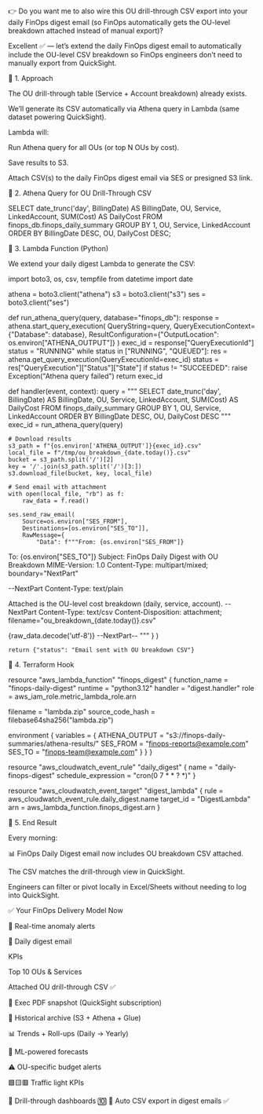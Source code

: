 👉 Do you want me to also wire this OU drill-through CSV export into your daily FinOps digest email (so FinOps automatically gets the OU-level breakdown attached instead of manual export)?

Excellent ✅ — let’s extend the daily FinOps digest email to automatically include the OU-level CSV breakdown so FinOps engineers don’t need to manually export from QuickSight.

🔹 1. Approach

The OU drill-through table (Service + Account breakdown) already exists.

We’ll generate its CSV automatically via Athena query in Lambda (same dataset powering QuickSight).

Lambda will:

Run Athena query for all OUs (or top N OUs by cost).

Save results to S3.

Attach CSV(s) to the daily FinOps digest email via SES or presigned S3 link.

🔹 2. Athena Query for OU Drill-Through CSV

SELECT 
    date_trunc('day', BillingDate) AS BillingDate,
    OU,
    Service,
    LinkedAccount,
    SUM(Cost) AS DailyCost
FROM finops_db.finops_daily_summary
GROUP BY 1, OU, Service, LinkedAccount
ORDER BY BillingDate DESC, OU, DailyCost DESC;


🔹 3. Lambda Function (Python)

We extend your daily digest Lambda to generate the CSV:

import boto3, os, csv, tempfile
from datetime import date

athena = boto3.client("athena")
s3 = boto3.client("s3")
ses = boto3.client("ses")

def run_athena_query(query, database="finops_db"):
    response = athena.start_query_execution(
        QueryString=query,
        QueryExecutionContext={"Database": database},
        ResultConfiguration={"OutputLocation": os.environ["ATHENA_OUTPUT"]}
    )
    exec_id = response["QueryExecutionId"]
    status = "RUNNING"
    while status in ["RUNNING", "QUEUED"]:
        res = athena.get_query_execution(QueryExecutionId=exec_id)
        status = res["QueryExecution"]["Status"]["State"]
    if status != "SUCCEEDED":
        raise Exception("Athena query failed")
    return exec_id

def handler(event, context):
    query = """
    SELECT 
        date_trunc('day', BillingDate) AS BillingDate,
        OU,
        Service,
        LinkedAccount,
        SUM(Cost) AS DailyCost
    FROM finops_daily_summary
    GROUP BY 1, OU, Service, LinkedAccount
    ORDER BY BillingDate DESC, OU, DailyCost DESC
    """
    exec_id = run_athena_query(query)

    # Download results
    s3_path = f"{os.environ['ATHENA_OUTPUT']}{exec_id}.csv"
    local_file = f"/tmp/ou_breakdown_{date.today()}.csv"
    bucket = s3_path.split('/')[2]
    key = '/'.join(s3_path.split('/')[3:])
    s3.download_file(bucket, key, local_file)

    # Send email with attachment
    with open(local_file, "rb") as f:
        raw_data = f.read()

    ses.send_raw_email(
        Source=os.environ["SES_FROM"],
        Destinations=[os.environ["SES_TO"]],
        RawMessage={
            "Data": f"""From: {os.environ["SES_FROM"]}
To: {os.environ["SES_TO"]}
Subject: FinOps Daily Digest with OU Breakdown
MIME-Version: 1.0
Content-Type: multipart/mixed; boundary="NextPart"

--NextPart
Content-Type: text/plain

Attached is the OU-level cost breakdown (daily, service, account).
--NextPart
Content-Type: text/csv
Content-Disposition: attachment; filename="ou_breakdown_{date.today()}.csv"

{raw_data.decode('utf-8')}
--NextPart--
"""
        }
    )

    return {"status": "Email sent with OU breakdown CSV"}


🔹 4. Terraform Hook

resource "aws_lambda_function" "finops_digest" {
  function_name = "finops-daily-digest"
  runtime       = "python3.12"
  handler       = "digest.handler"
  role          = aws_iam_role.metric_lambda_role.arn

  filename         = "lambda.zip"
  source_code_hash = filebase64sha256("lambda.zip")

  environment {
    variables = {
      ATHENA_OUTPUT = "s3://finops-daily-summaries/athena-results/"
      SES_FROM      = "finops-reports@example.com"
      SES_TO        = "finops-team@example.com"
    }
  }
}

resource "aws_cloudwatch_event_rule" "daily_digest" {
  name                = "daily-finops-digest"
  schedule_expression = "cron(0 7 * * ? *)"
}

resource "aws_cloudwatch_event_target" "digest_lambda" {
  rule      = aws_cloudwatch_event_rule.daily_digest.name
  target_id = "DigestLambda"
  arn       = aws_lambda_function.finops_digest.arn
}


🔹 5. End Result

Every morning:

📊 FinOps Daily Digest email now includes OU breakdown CSV attached.

The CSV matches the drill-through view in QuickSight.

Engineers can filter or pivot locally in Excel/Sheets without needing to log into QuickSight.

✅ Your FinOps Delivery Model Now

🚨 Real-time anomaly alerts

📧 Daily digest email

KPIs

Top 10 OUs & Services

Attached OU drill-through CSV ✅

📨 Exec PDF snapshot (QuickSight subscription)

📂 Historical archive (S3 + Athena + Glue)

📊 Trends + Roll-ups (Daily → Yearly)

🔮 ML-powered forecasts

⚠️ OU-specific budget alerts

🟩🟨🟥 Traffic light KPIs

🔎 Drill-through dashboards
🔟 📂 Auto CSV export in digest emails ✅

